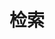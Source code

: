 ---
title: "检索"
slug: "search"
layout: "search"
outputs:
    - html
    - json
menu:
    main:
        weight: 4
        params: 
            icon: search
---